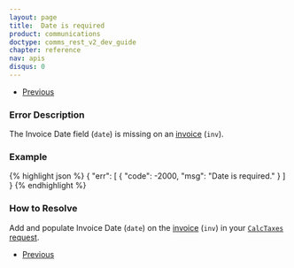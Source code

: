 ```yaml
---
layout: page
title:  Date is required
product: communications
doctype: comms_rest_v2_dev_guide
chapter: reference
nav: apis
disqus: 0
---
```


<ul class="pager">
  <li class="previous"><a href="/communications/dev-guide_rest_v2/reference/calculate-tax-errors/"><i class="glyphicon glyphicon-chevron-left"></i>Previous</a></li>
</ul>

<h3>Error Description</h3>
The Invoice Date field (<code>date</code>) is missing on an <a class="dev-guide-link" href="/communications/dev-guide_rest_v2/reference/invoice/">invoice</a> (<code>inv</code>).

<h3>Example</h3>
{% highlight json %}
{
  "err": [
      {
        "code": -2000,
        "msg": "Date is required."
      }
  ]
}
{% endhighlight %}

<h3>How to Resolve</h3>
Add and populate Invoice Date (<code>date</code>) on the <a class="dev-guide-link" href="/communications/dev-guide_rest_v2/reference/invoice/">invoice</a> (<code>inv</code>) in your <a class="dev-guide-link" href="/communications/dev-guide_rest_v2/reference/calc-taxes-request/"><code>CalcTaxes</code> request</a>.

<ul class="pager">
  <li class="previous"><a href="/communications/dev-guide_rest_v2/reference/calculate-tax-errors/"><i class="glyphicon glyphicon-chevron-left"></i>Previous</a></li>
</ul>